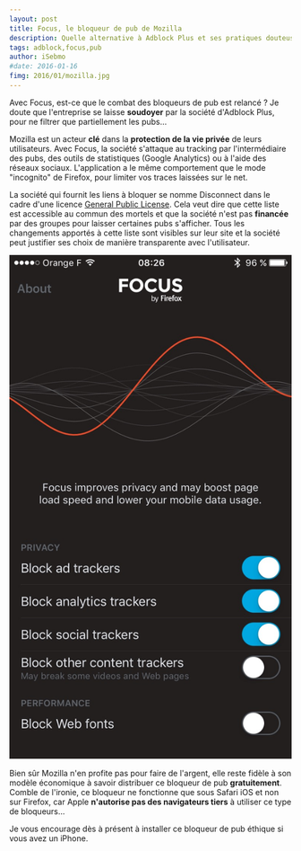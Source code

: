 ```yaml
---
layout: post
title: Focus, le bloqueur de pub de Mozilla
description: Quelle alternative à Adblock Plus et ses pratiques douteuses ? Focus est la solution propulsée par Mozilla sur iOS.
tags: adblock,focus,pub
author: iSebmo
#date: 2016-01-16
fimg: 2016/01/mozilla.jpg
---
```


Avec Focus, est-ce que le combat des bloqueurs de pub est relancé ? Je doute que l'entreprise se laisse **soudoyer** par la société d'Adblock Plus, pour ne filtrer que partiellement les pubs...

Mozilla est un acteur **clé** dans la **protection de la vie privée** de leurs utilisateurs. Avec Focus, la société s'attaque au tracking par l'intermédiaire des pubs, des outils de statistiques (Google Analytics) ou à l'aide des réseaux sociaux. L'application a le même comportement que le mode "incognito" de Firefox, pour limiter vos traces laissées sur le net.

La société qui fournit les liens à bloquer se nomme Disconnect dans le cadre d'une licence [General Public License][General Public License]. Cela veut dire que cette liste est accessible au commun des mortels et que la société n'est pas **financée** par des groupes pour laisser certaines pubs s'afficher. Tous les changements apportés à cette liste sont visibles sur leur site et la société peut justifier ses choix de manière transparente avec l'utilisateur.

![focus](/images/2016/02/focus.jpg)

Bien sûr Mozilla n'en profite pas pour faire de l'argent, elle reste fidèle à son modèle économique à savoir distribuer ce bloqueur de pub **gratuitement**. Comble de l'ironie, ce bloqueur ne fonctionne que sous Safari iOS et non sur Firefox, car Apple **n'autorise pas des navigateurs tiers** à utiliser ce type de bloqueurs...

Je vous encourage dès à présent à installer ce bloqueur de pub éthique si vous avez un iPhone.

[General Public License]: https://blog.mozilla.org/blog/2015/12/07/focus-by-firefox-content-blocking-for-the-open-web/
